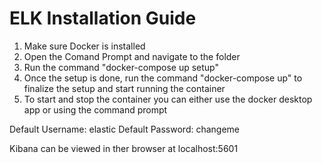 # ELK Installation Guide

1. Make sure Docker is installed
2. Open the Comand Prompt and navigate to the folder
3. Run the command "docker-compose up setup"
4. Once the setup is done, run the command "docker-compose up" to finalize the setup and start running the container
5. To start and stop the container you can either use the docker desktop app or using the command prompt

Default Username: elastic
Default Password: changeme

Kibana can be viewed in ther browser at
localhost:5601
